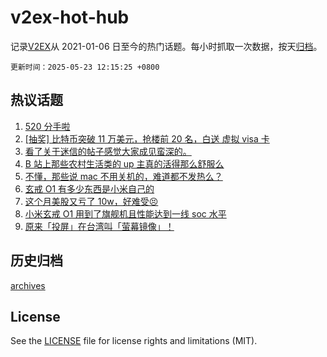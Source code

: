 # v2ex-hot-hub

 记录[V2EX](https://www.v2ex.com/)从 2021-01-06 日至今的热门话题。每小时抓取一次数据，按天[归档](archives)。

`更新时间：2025-05-23 12:15:25 +0800`

## 热议话题

1. [520 分手啦](https://www.v2ex.com/t/1133575)
1. [[抽奖] 比特币突破 11 万美元，抢楼前 20 名，白送 虚拟 visa 卡](https://www.v2ex.com/t/1133506)
1. [看了关于迷信的帖子感觉大家成见蛮深的。](https://www.v2ex.com/t/1133570)
1. [B 站上那些农村生活类的 up 主真的活得那么舒服么](https://www.v2ex.com/t/1133654)
1. [不懂，那些说 mac 不用关机的，难道都不发热么？](https://www.v2ex.com/t/1133688)
1. [玄戒 O1 有多少东西是小米自己的](https://www.v2ex.com/t/1133697)
1. [这个月美股又亏了 10w，好难受😣](https://www.v2ex.com/t/1133699)
1. [小米玄戒 O1 用到了旗舰机且性能达到一线 soc 水平](https://www.v2ex.com/t/1133657)
1. [​原来「投屏」在台湾叫「萤幕镜像」！](https://www.v2ex.com/t/1133556)

## 历史归档

[archives](archives)

## License

See the [LICENSE](LICENSE) file for license rights and limitations (MIT).
